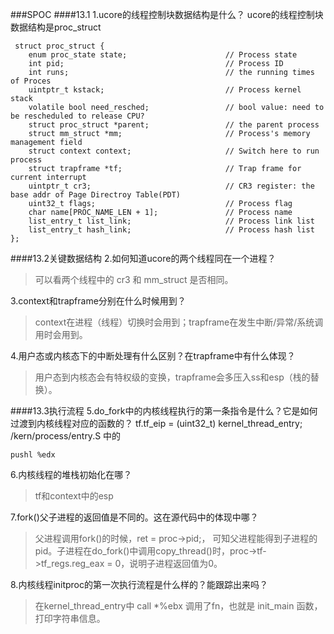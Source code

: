 ###SPOC
####13.1
1.ucore的线程控制块数据结构是什么？
ucore的线程控制块数据结构是proc_struct
```
 struct proc_struct {
    enum proc_state state;                      // Process state
    int pid;                                    // Process ID
    int runs;                                   // the running times of Proces
    uintptr_t kstack;                           // Process kernel stack
    volatile bool need_resched;                 // bool value: need to be rescheduled to release CPU?
    struct proc_struct *parent;                 // the parent process
    struct mm_struct *mm;                       // Process's memory management field
    struct context context;                     // Switch here to run process
    struct trapframe *tf;                       // Trap frame for current interrupt
    uintptr_t cr3;                              // CR3 register: the base addr of Page Directroy Table(PDT)
    uint32_t flags;                             // Process flag
    char name[PROC_NAME_LEN + 1];               // Process name
    list_entry_t list_link;                     // Process link list 
    list_entry_t hash_link;                     // Process hash list
};
```

####13.2关键数据结构
2.如何知道ucore的两个线程同在一个进程？
> 可以看两个线程中的 cr3 和 mm_struct 是否相同。

3.context和trapframe分别在什么时候用到？
> context在进程（线程）切换时会用到；trapframe在发生中断/异常/系统调用时会用到。

4.用户态或内核态下的中断处理有什么区别？在trapframe中有什么体现？
> 用户态到内核态会有特权级的变换，trapframe会多压入ss和esp（栈的替换）。

####13.3执行流程
5.do_fork中的内核线程执行的第一条指令是什么？它是如何过渡到内核线程对应的函数的？
tf.tf_eip = (uint32_t) kernel_thread_entry; /kern/process/entry.S 中的
```
pushl %edx
```
6.内核线程的堆栈初始化在哪？
> tf和context中的esp

7.fork()父子进程的返回值是不同的。这在源代码中的体现中哪？
> 父进程调用fork()的时候，ret = proc->pid;， 可知父进程能得到子进程的pid。子进程在do_fork()中调用copy_thread()时，proc->tf->tf_regs.reg_eax = 0，说明子进程返回值为0。

8.内核线程initproc的第一次执行流程是什么样的？能跟踪出来吗？
> 在kernel_thread_entry中 call *%ebx 调用了fn，也就是 init_main 函数，打印字符串信息。

